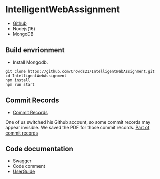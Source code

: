 # IntelligentWebAssignment
- [Github](https://github.com/Crowds21/IntelligentWebAssignment)
- Nodejs(16)
- MongoDB

## Build envrionment
- Install Mongodb.
```shell
git clone https://github.com/Crowds21/IntelligentWebAssignment.git
cd IntelligentWebAssignment
npm install
npm run start
```

## Commit Records
- [Commit Records](https://github.com/Crowds21/IntelligentWebAssignment/commits/main)

One of us switched his Github account, so some commit records may appear invisible. We saved the PDF for those commit records.
[Part of commit records](https://github.com/Crowds21/IntelligentWebAssignment/blob/main/doc/Commits.pdf)

## Code documentation
- Swagger
- Code comment
- [UserGuide](https://github.com/Crowds21/IntelligentWebAssignment/blob/main/doc/README.md)
